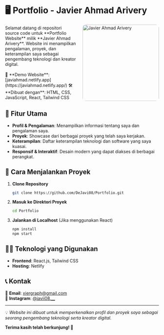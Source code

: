# 🖥️ Portfolio - Javier Ahmad Arivery  

<div style="display: flex; align-items: center; gap: 20px;">
  <div style="flex: 1;">
    Selamat datang di repositori source code untuk **Portfolio Website** milik **Javier Ahmad Arivery**.  
    Website ini menampilkan pengalaman, proyek, dan keterampilan saya sebagai pengembang teknologi dan kreator digital.  
    <br><br>
    🚀 **Demo Website**: [javiahmad.netlify.app](https://javiahmad.netlify.app/)  
    🛠 **Dibuat dengan**: HTML, CSS, JavaScript, React, Tailwind CSS  
  </div>
  <div>
    <img src="https://javiahmad.netlify.app/assets/img/hero.jpg" alt="Javier Ahmad Arivery" width="250" style="border-radius: 10px;">
  </div>
</div>

## 🎯 Fitur Utama  

- **Profil & Pengalaman**: Menampilkan informasi tentang saya dan pengalaman saya.  
- **Proyek**: Showcase dari berbagai proyek yang telah saya kerjakan.  
- **Keterampilan**: Daftar keterampilan teknologi dan software yang saya kuasai.  
- **Responsif & Interaktif**: Desain modern yang dapat diakses di berbagai perangkat.  

## 🚀 Cara Menjalankan Proyek  

1. **Clone Repository**  
   ```bash
   git clone https://github.com/DeJavi08/Portfolio.git
   ```
2. **Masuk ke Direktori Proyek**  
   ```bash
   cd Portfolio
   ```
3. **Jalankan di Localhost** (Jika menggunakan React)  
   ```bash
   npm install
   npm start
   ```

## 👨‍💻 Teknologi yang Digunakan  

- **Frontend**: React.js, Tailwind CSS  
- **Hosting**: Netlify  

## 📞 Kontak  

📩 **Email**: [xiergraph@gmail.com](mailto:xiergraph@gmail.com)  
📸 **Instagram**: [@javii08.__](https://www.instagram.com/javii08.__/)  

---

💡 *Website ini dibuat untuk memperkenalkan profil dan proyek saya sebagai seorang pengembang teknologi serta kreator digital.*  

**Terima kasih telah berkunjung! 🚀**
